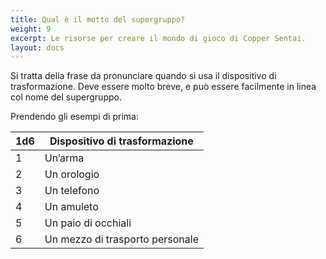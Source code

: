 ```yaml
---
title: Qual è il motto del supergruppo?
weight: 9
excerpt: Le risorse per creare il mondo di gioco di Copper Sentai.
layout: docs
---
```

Si tratta della frase da pronunciare quando si usa il dispositivo di trasformazione. Deve essere molto breve, e può essere facilmente in linea col nome del supergruppo.


Prendendo gli esempi di prima:


| 1d6 | Dispositivo di trasformazione                            |
|-----|----------------------------------|
| 1   | Un’arma                         |
| 2   | Un orologio                        |
| 3   | Un telefono                       |
| 4   | Un amuleto|
| 5   | Un paio di occhiali                        |
| 6   | Un mezzo di trasporto personale                         |
